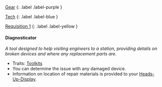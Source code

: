 
[Gear](Game/Gear-List)
{: .label .label-purple }

[Tech](Game/Tech)
{: .label .label-blue }

[Requisition 1](Game/Deployment#Requisition)
{: .label .label-yellow }
#### Diagnosticator
*A tool designed to help visiting engineers to a station, providing details on broken devices and where any replacement parts are.*
* Traits: [Toolkits](Game/Core/Gear#Toolkits)
* You can determine the issue with any damaged device.
* Information on location of repair materials is provided to your [Heads-Up-Display](Game/Blocks/Heads-Up-Display).
